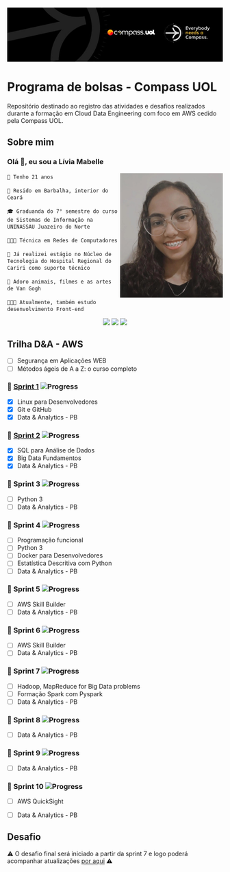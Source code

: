![Banner da Compass UOL](imagens/banner-compass.jpeg)

# Programa de bolsas - Compass UOL

Repositório destinado ao registro das atividades e desafios realizados durante a formação em Cloud Data Engineering com foco em AWS cedido pela Compass UOL. 


## Sobre mim

### Olá 👋, eu sou a **Lívia Mabelle**

<img align="right" src="imagens/minha-foto.jpeg" width="240"/>

```
🎂 Tenho 21 anos

📌 Resido em Barbalha, interior do Ceará

🎓 Graduanda do 7° semestre do curso de Sistemas de Informação na UNINASSAU Juazeiro do Norte

👩🏽‍🎓 Técnica em Redes de Computadores 

🏥 Já realizei estágio no Núcleo de Tecnologia do Hospital Regional do Cariri como suporte técnico

🌻 Adoro animais, filmes e as artes de Van Gogh

👩🏽‍💻 Atualmente, também estudo desenvolvimento Front-end

```

<div align="center"> 
  <a href = "mailto:liviamabelle@gmail.com"><img src="https://img.shields.io/badge/Gmail-D14836?style=for-the-badge&logo=gmail&logoColor=white" target="_blank"></a>
  <a href="https://www.linkedin.com/in/livia--alves" target="_blank"><img src="https://img.shields.io/badge/LinkedIn-0077B5?style=for-the-badge&logo=linkedin&logoColor=white" target="_blank"></a> 
  <a href="mailto:livia.alves.pb@compasso.com.br" target="_blank"><img src="https://img.shields.io/badge/Microsoft_Outlook-0078D4?style=for-the-badge&logo=microsoft-outlook&logoColor=white" target="_blank"></a> 
</div> 

## Trilha D&A - AWS 

- [ ] Segurança em Aplicações WEB
- [ ] Métodos ágeis de A a Z: o curso completo

### 🧩 [Sprint 1](sprint_1/README.md) ![Progress](https://progress-bar.dev/100/)


- [x] Linux para Desenvolvedores
- [x] Git e GitHub
- [X] Data & Analytics - PB

### 🧩 [Sprint 2](sprint_2/README.md) ![Progress](https://progress-bar.dev/100/)
- [x] SQL para Análise de Dados
- [x] Big Data Fundamentos 
- [x] Data & Analytics - PB

### 🧩 Sprint 3 ![Progress](https://progress-bar.dev/0/)
- [ ] Python 3
- [ ] Data & Analytics - PB

### 🧩 Sprint 4 ![Progress](https://progress-bar.dev/0/)
- [ ] Programação funcional 
- [ ] Python 3
- [ ] Docker para Desenvolvedores
- [ ] Estatística Descritiva com Python
- [ ] Data & Analytics - PB

### 🧩 Sprint 5 ![Progress](https://progress-bar.dev/0/)
- [ ] AWS Skill Builder
- [ ] Data & Analytics - PB

### 🧩 Sprint 6 ![Progress](https://progress-bar.dev/0/)
- [ ] AWS Skill Builder
- [ ] Data & Analytics - PB

### 🧩 Sprint 7 ![Progress](https://progress-bar.dev/0/)
- [ ] Hadoop, MapReduce for Big Data problems
- [ ] Formação Spark com Pyspark
- [ ] Data & Analytics - PB

### 🧩 Sprint 8 ![Progress](https://progress-bar.dev/0/)
- [ ] Data & Analytics - PB

### 🧩 Sprint 9 ![Progress](https://progress-bar.dev/0/)
- [ ] Data & Analytics - PB

### 🧩 Sprint 10 ![Progress](https://progress-bar.dev/0/)
- [ ] AWS QuickSight
- [ ] Data & Analytics - PB


## Desafio

⚠️ O desafio final será iniciado a partir da sprint 7 e logo poderá acompanhar atualizações [por aqui](desafio/README.md) ⚠️

#
